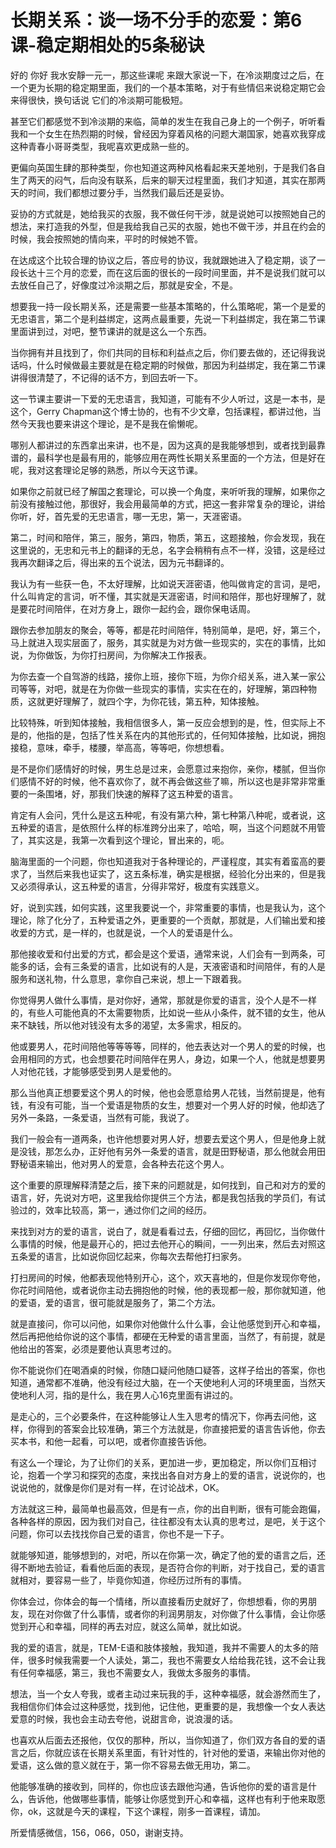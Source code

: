 # 长期关系：谈一场不分手的恋爱：第6课-稳定期相处的5条秘诀

好的 你好 我水安靜一元一，那这些课呢 来跟大家说一下，在冷淡期度过之后，在一个更为长期的稳定期里面，我们的一个基本策略，对于有些情侣来说稳定期它会来得很快，换句话说 它们的冷淡期可能极短。

甚至它们都感觉不到冷淡期的来临，简单的发生在我自己身上的一个例子，听听看 我和一个女生在热烈期的时候，曾经因为穿着风格的问题大潮国家，她喜欢我穿成这种青春小哥哥类型，我呢喜欢更成熟一些的。

更偏向英国生肆的那种类型，你也知道这两种风格看起来天差地别，于是我们各自生了两天的闷气，后向没有联系，后来的聊天过程里面，我们才知道，其实在那两天的时间，我们都想过要分手，当然我们最后还是妥协。

妥协的方式就是，她给我买的衣服，我不做任何干涉，就是说她可以按照她自己的想法，来打造我的外型，但是我给我自己买的衣服，她也不做干涉，并且在约会的时候，我会按照她的情向来，平时的时候她不管。

在达成这个比较合理的协议之后，答应号的协议，我就跟她进入了稳定期，谈了一段长达十三个月的恋爱，而在这后面的很长的一段时间里面，并不是说我们就可以去放任自己了，好像度过冷淡期之后，那就是安全，不是。

想要我一持一段长期关系，还是需要一些基本策略的，什么策略呢，第一个是爱的无忠语言，第二个是利益绑定，这两点最重要，先说一下利益绑定，我在第二节课里面讲到过，对吧，整节课讲的就是这么一个东西。

当你拥有并且找到了，你们共同的目标和利益点之后，你们要去做的，还记得我说话吗，什么时候做最主要就是在稳定期的时候做，那因为利益绑定，我在第二节课讲得很清楚了，不记得的话不方，到回去听一下。

这一节课主要讲一下爱的无忠语言，我知道，可能有不少人听过，这是一本书，是这个，Gerry Chapman这个博士协的，也有不少文章，包括课程，都讲过他，当然今天我也要来讲这个理论，是不是我在偷懒呢。

哪别人都讲过的东西拿出来讲，也不是，因为这真的是我能够想到，或者找到最靠谱的，最科学也是最有用的，能够应用在两性长期关系里面的一个方法，但是好在呢，我对这套理论足够的熟悉，所以今天这节课。

如果你之前就已经了解国之套理论，可以换一个角度，来听听我的理解，如果你之前没有接触过他，那很好，我会用最简单的方式，把这一套非常复杂的理论，讲给你听，好，首先爱的无忠语言，哪一无忠，第一，天涯密语。

第二，时间和陪伴，第三，服务，第四，物质，第五，这题接触，你会发现，我在这里说的，无忠和元书上的翻译的无总，名字会稍稍有点不一样，没错，这是经过我再次翻译之后，得出来的五个说法，因为元书翻译的。

我认为有一些获一色，不太好理解，比如说天涯密语，他叫做肯定的言词，是吧，什么叫肯定的言词，听不懂，其实就是天涯密语，时间和陪伴，那也好理解了，就是要花时间陪伴，在对方身上，跟你一起约会，跟你保电话周。

跟你去参加朋友的聚会，等等，都是花时间陪伴，特别简单，是吧，好，第三个，马上就进入现实层面了，服务，其实就是为对方做一些现实的，实在的事情，比如说，为你做饭，为你打扫房间，为你解决工作报表。

为你去查一个自驾游的线路，接你上班，接你下班，为你介绍关系，进入某一家公司等等，对吧，就是在为你做一些现实的事情，实实在在的，好理解，第四种物质，这就更好理解了，就四个字，为你花钱，第五种，知体接触。

比较特殊，听到知体接触，我相信很多人，第一反应会想到的是，性，但实际上不是的，他指的是，包括了性关系在内的其他形式的，任何知体接触，比如说，拥抱接稳，意味，牵手，楼腰，举高高，等等吧，你想想看。

是不是你们感情好的时候，男生总是过来，会愿意过来抱你，亲你，楼腻，但当你们感情不好的时候，他不喜欢你了，就不再会做这些了嘛，所以这也是非常非常重要的一条围堵，好，那我们快速的解释了这五种爱的语言。

肯定有人会问，凭什么是这五种呢，有没有第六种，第七种第八种呢，或者说，这五种爱的语言，是依照什么样的标准跨分出来了，哈哈，啊，当这个问题就不用管了，其实这是，我第一次看到这个理论，冒出来的，呃。

脑海里面的一个问题，你也知道我对于各种理论的，严谨程度，其实有着蛮高的要求了，当然后来我也证实了，这五条标准，确实是根据，经验化分出来的，但是我又必须得承认，这五种爱的语言，分得非常好，极度有实践意义。

好，说到实践，如何实践，这里我要说一个，非常重要的事情，也是我认为，这个理论，除了化分了，五种爱语之外，更重要的一个贡献，那就是，人们输出爱和接收爱的方式，是一样的，也就是说，一个人的爱语是什么。

那他接收爱和付出爱的方式，都会是这个爱语，通常来说，人们会有一到两条，可能多的话，会有三条爱的语言，比如说有的人是，天液密语和时间陪伴，有的人是服务和送礼物，什么意思，拿你自己来说，想上一下跟着我。

你觉得男人做什么事情，是对你好，通常，那就是你爱的语言，没个人是不一样的，有些人可能他真的不太需要物质，比如说一些从小条件，就不错的女生，他从来不缺钱，所以他对钱没有太多的渴望，太多需求，相反的。

他或要男人，花时间陪他等等等等，同样的，他去表达对一个男人的爱的时候，也会用相同的方式，也会想要花时间陪伴在男人，身边，如果一个人，他就是想要男人对他花钱，才能够感受到男人是爱他的。

那么当他真正想要爱这个男人的时候，他也会愿意给男人花钱，当然前提是，他有钱，有没有可能，当一个爱语是物质的女生，想要对一个男人好的时候，他却选了另外一条路，一条爱语，当然有可能，我说了。

我们一般会有一道两条，也许他想要对男人好，想要去爱这个男人，但是他身上就是没钱，那怎么办，正好他有另外一条爱的语言，就是田野秘语，那么他就会用田野秘语来输出，他对男人的爱意，会各种去花这个男人。

这个重要的原理解释清楚之后，接下来的问题就是，如何找到，自己和对方的爱的语言，好，先说对方吧，这里我给你提供三个方法，都是我包括我的学员们，有试验过的，效率比较高，第一，通过你们之间的经历。

来找到对方的爱的语言，说白了，就是看看过去，仔细的回忆，再回忆，当你做什么事情的时候，他是最开心的，把过去他开心的瞬间，一一列出来，然后去对照这五条爱的语言，比如说你回忆起来，你每次去帮他打扫家务。

打扫房间的时候，他都表现他特别开心，这个，欢天喜地的，但是你发现你夸他，你花时间陪他，或者说你主动去拥抱他的时候，他的表现都一般，那你就知道，他的爱语，爱的语言，很可能就是服务了，第二个方法。

就是直接问，你可以问他，如果你对他做什么什么事，会让他感觉到开心和幸福，然后再把他给你说的这个事情，都硬在无种爱的语言里面，当然了，有前提，就是他给出的答案，必须是要他认真思考过的。

你不能说你们在喝酒桌的时候，你随口疑问他随口疑答，这样子给出的答案，你也知道，通常都不准确，他没有经过大脑，在一个天使地利人河的环境里面，当然天使地利人河，指的是什么，我在男人心16克里面有讲过的。

是走心的，三个必要条件，在这种能够让人生入思考的情况下，你再去问他，这样，你得到的答案会比较准确，第三个方法就是，你直接把爱的语言告诉他，你去买本书，和他一起看，可以吧，或者你直接告诉他。

有这么一个理论，为了让你们的关系，更加进一步，更加稳定，所以你们互相讨论，抱着一个学习和探究的态度，来找出各自对方身上的爱的语言，说说你的，也说说他的，就像是你们是对有一样，在讨论战术，OK。

方法就这三种，最简单也最高效，但是有一点，你的出自判断，很有可能会跑偏，各种各样的原因，因为我们对自己，往往都没有太认真的思考过，是吧，关于这个问题，你可以去找找你自己爱的语言，你也不是一下子。

就能够知道，能够想到的，对吧，所以在你第一次，确定了他的爱的语言之后，还得不断地去验证，看看他后面的表现，是否符合你的判断，对于找自己，爱的语言就相对，要容易一些了，毕竟你知道，你经历过所有的事情。

你体会过，你体会的每一个情绪，所以直接看历史就好了，你想想看，你的男朋友，现在对你做了什么事情，或者你的利润男朋友，对你做了什么事情，会让你感觉到开心和幸福，同样的再去对应，就这么简单，就比如说。

我的爱的语言，就是，TEM-E语和肢体接触，我知道，我并不需要人的太多的陪伴，很多时候我需要一个人读处，第二，我也不需要女人给给我花钱，这不会让我有任何幸福感，第三，我也不需要女人，我做太多服务的事情。

想法，当一个女人夸我，或者主动过来玩我的手，这种幸福感，就会游然而生了，我相信你们体会过这种感觉，找到他，记住他，更重要的是，我想像一个女人表达爱意的时候，我也会主动去夸他，说甜言命，说浪漫的话。

也喜欢从后面去还报他，仅仅的那种，所以，当你知道了，你们双方各自的爱的语言之后，你就应该在长期关系里面，有针对性的，针对他的爱语，来输出你对他的爱语，这么做的意义就在于，第一你不容易去做无用功，第二。

他能够准确的接收到，同样的，你也应该去跟他沟通，告诉他你的爱的语言是什么，告诉他，他做哪些事情，能够让你感觉到开心和幸福，这样也有利于他来取愿你，ok，这就是今天的课程，下这个课程，刚多一首课程，请加。

所爱情感微信，156，066，050，谢谢支持。